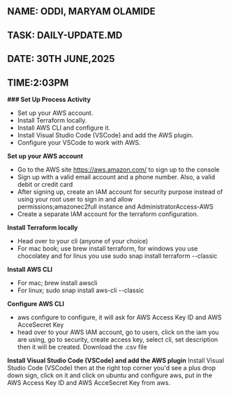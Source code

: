 ## NAME: ODDI, MARYAM OLAMIDE
## TASK: DAILY-UPDATE.MD
## DATE: 30TH JUNE,2025
## TIME:2:03PM

**### Set Up Process Activity**
   - Set up your AWS account.
   - Install Terraform locally.
   - Install AWS CLI and configure it.
   - Install Visual Studio Code 
   (VSCode) and add the AWS plugin.
   - Configure your VSCode to work with AWS.

   **Set up your AWS account**
  - Go to the AWS site https://aws.amazon.com/ to sign up to the console
  - Sign up with a valid email account and a phone number. Also, a valid debit or credit card
  - After signing up, create an IAM account for security purpose instead of using your root user to sign in and allow permissions;amazonec2full instance and AdministratorAccess-AWS
  - Create a separate IAM  account for the terraform configuration.

  **Install Terraform locally**
  - Head over to your cli (anyone of your choice)
  - For mac book; use brew install terraform, for windows you use chocolatey and for linus you use sudo snap install terraform --classic

  **Install AWS CLI**
- For mac; brew install awscli
- For linux; sudo snap install aws-cli --classic

 **Configure AWS CLI**
-  aws configure to configure, it will ask for AWS Access Key ID and AWS AcceSecret Key
- head over to your AWS IAM account, go to users, click on the iam you are using, go to security, create access key, select cli, set description then it will be created. Download the .csv file

**Install Visual Studio Code (VSCode) and add the AWS plugin**
Install Visual Studio Code (VSCode) then at the right top corner you'd see a plus drop down sign, click on it and click on ubuntu and configure aws, put in the AWS Access Key ID and AWS AcceSecret Key from aws.